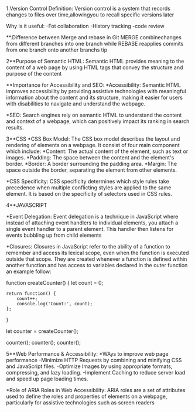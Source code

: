 1.Version Control
Definition:
Version control is a system that records changes to files over time,allowingyou to recall specific versions later

Why is it useful:
-Fot collaboration
-History tracking
-code review

**.Difference between Merge and rebase in Git
MERGE combinechanges from different branches into one branch while 
REBASE reapplies commits from one branch onto another branchs tip

2**Purpose of Semantic HTML: 
Semantic HTML provides meaning to the content of a web page by using HTML tags that convey the structure and purpose of the content

**Importance for Accessibility and SEO:
*Accessibility:
 Semantic HTML improves accessibility by providing assistive technologies with meaningful information about the content and its structure, making it easier for users with disabilities to navigate and understand the webpage.

*SEO: 
Search engines rely on semantic HTML to understand the content and context of a webpage, which can positively impact its ranking in search results.

3**CSS
*CSS Box Model:
The CSS box model describes the layout and rendering of elements on a webpage.
It consist of four main component which include:
*Content: The actual content of the element, such as text or images.
*Padding: The space between the content and the element's border.
*Border: A border surrounding the padding area.
*Margin: The space outside the border, separating the element from other elements.


*CSS Specificity:
CSS specificity determines which style rules take precedence when multiple conflicting styles are applied to the same element.
It is based on the specificity of selectors used in CSS rules.


4**JAVASCRIPT

*Event Delegation:
Event delegation is a technique in JavaScript where instead of attaching event handlers to individual elements, you attach a single event handler to a parent element.
This handler then listens for events bubbling up from child elements

*Closures:
Closures in JavaScript refer to the ability of a function to remember and access its lexical scope, even when the function is executed outside that scope. 
They are created whenever a function is defined within another function and has access to variables declared in the outer function
an example follow:

function createCounter() {
    let count = 0;

    return function() {
        count++;
        console.log('Count:', count);
    };
}

let counter = createCounter();

counter(); 
counter(); 
counter(); 


5**Web Performance & Accessibility:
*WAys to improve web page performance
-Minimize HTTP Requests by combining and minifying CSS and JavaScript files.
-Optimize Images by using appropriate formats, compressing, and lazy loading.
-Implement Caching to reduce server load and speed up page loading times.
 
*Role of ARIA Roles in Web Accessibility:
 ARIA roles are a set of attributes used to define the roles and properties of elements on a webpage, particularly for assistive technologies such as screen readers
